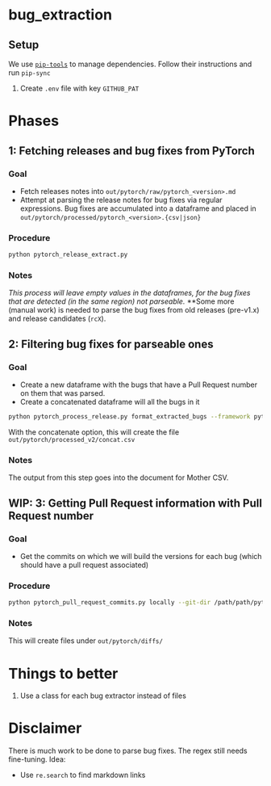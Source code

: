 # bug_extraction

## Setup
We use [`pip-tools`](https://pypi.org/project/pip-tools/) to manage dependencies. Follow their instructions and run `pip-sync`
1. Create `.env` file with key `GITHUB_PAT`

# Phases
## 1: Fetching releases and bug fixes from PyTorch
### Goal
- Fetch releases notes into `out/pytorch/raw/pytorch_<version>.md`
- Attempt at parsing the release notes for bug fixes via regular expressions. Bug fixes are accumulated into a dataframe and placed in `out/pytorch/processed/pytorch_<version>.{csv|json}`
### Procedure
```bash
python pytorch_release_extract.py
```
### Notes
_This process will leave empty values in the dataframes, for the bug fixes that are detected (in the same region) not parseable._
**Some more (manual work) is needed to parse the bug fixes from old releases (pre-v1.x) and release candidates (`rcX`).

## 2: Filtering bug fixes for parseable ones
### Goal
- Create a new dataframe with the bugs that have a Pull Request number on them that was parsed.
- Create a concatenated dataframe will all the bugs in it
```bash
python pytorch_process_release.py format_extracted_bugs --framework pytorch [--concatenate]
```
With the concatenate option, this will create the file `out/pytorch/processed_v2/concat.csv`
### Notes
The output from this step goes into the document for Mother CSV.


## WIP: 3: Getting Pull Request information with Pull Request number
### Goal
- Get the commits on which we will build the versions for each bug (which should have a pull request associated)
### Procedure
```bash
python pytorch_pull_request_commits.py locally --git-dir /path/path/pytorch --pull-request-file out/pytorch/processed_v2/concat.csv --bash-script-file pytorch/pr_commit_search.sh --parallel
```
### Notes
This will create files under `out/pytorch/diffs/`


# Things to better
1. Use a class for each bug extractor instead of files

# Disclaimer
There is much work to be done to parse bug fixes. The regex still needs fine-tuning. Idea:
- Use `re.search` to find markdown links
